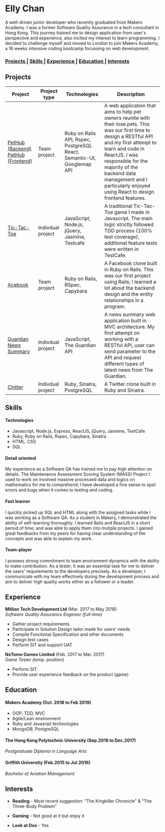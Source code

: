 # Elly Chan 

A well-driven junior developer who recently graduated from Makers Academy. I was a former Software Quality Assurance
in a tech consultant in Hong Kong. This journey trained me to design application from user's perspective and experience, also incited my interest to learn programming. I decided to challenge myself and moved to London to join Makers Academy, a 16 weeks intensive coding bootcamp focussing on web development. 

### [ Projects ](#projects) |  [ Skills ](#skills) |  [ Experience ](#experience) |  [ Education ](#education) | [ Interests ](#interests)

## Projects 

| Project | Project type | Technologies | Description | 
|---|---|---|---|
| [PetHub (Backend)](https://github.com/EllyChanx/PetHub-backend)<br />[PetHub (Frontend)](https://github.com/EllyChanx/PetHub-frontend)  | Team project | Ruby on Rails API, Rspec, PostgreSQL <br />React, Semantic-UI, <br />Googlemap API| A web application that aims to help pet owners reunite with their lose pets. This was our first time to design a RESTful API and my first attempt to learn and code in ReactJS. I was responsible for the majority of the backend data management and I particularly enjoyed using React to design frontend features. | 
| [Tic-Tac-Toe](https://github.com/EllyChanx/tic_tac_toe) | Indivdual project | JavaScript, Node.js, jQuery, Jasmine, Testcafe | A traditional Tic-Tac-Toe game I made in Javascript. The main logic strictly followed TDD process (100% test coverage), additional feature tests were written in TestCafe.| 
| [Acebook](https://github.com/EllyChanx/acebook-unicorns) | Team project | Ruby on Rails, RSpec, Capybara | A Facebook clone built in Ruby on Rails. This was our first project using Rails; I learned a lot about the backend design and the entity relationships in a program. |
| [Guardian News Summary](https://github.com/EllyChanx/news-summary-challenge) | Indivdual project | JavaScript, The Guardian API | A news summary web application built in MVC architecture. My first attempt on working with a RESTful API, user can send parameter to the API and request different types of latest news from The Guardian. |
| [Chitter](https://github.com/EllyChanx/chitter-challenge) | Indivdual project | Ruby, Sinatra, PostgreSQL | A Twitter clone built in Ruby and Sinatra. | 

## Skills 

#### Technologies

- Javascript, Node.js, Express, ReactJS, jQuery, Jasmine, TestCafe
- Ruby, Ruby on Rails, Rspec, Capybara, Sinatra
- HTML, CSS
- SQL

#### Detail oriented 

My experience as a Software QA has trained me to pay high attention on details. The Maintenance Assessment Scoring System (MASS) Project I used to work on involved massive processed data and logics on mathematics for me to comprehend; I have developed a fine sense to spot errors and bugs when it comes to testing and coding. 

#### Fast learner 

I quickly picked up SQL and HTML along with the assigned tasks while I was working as a Software QA. As a student in Makers, I demonstrated the ability of self-learning thoroughly. I learned Rails and ReactJS in a short period of time, and was able to apply them into mutiple projects. I gained great feedbacks from my peers for having clear understanding of the concepts and was able to explain my work. 

#### Team-player 

I possess strong commitment to team environment dynamics with the ability to make contribution. As a tester, it was an essential task for me to deliver the users' requirements to the developers precisely. As a developer, I communicate with my team effectively during the development process and aim to deliver high quality works either as a follower or a leader. 

## Experience 
**Million Tech Development Ltd** (Mar. 2017 to May 2018)     
*Software Quality Assurance Engineer (full-time)* 

- Gather project requirements 
- Participate in Solution Design tailor made for users' needs 
- Compile Functional Specification and other documents 
- Design test cases 
- Perform SIT and support UAT 

**NxTomo Games Limited** (Feb. 2017 to Mar. 2017)  
*Game Tester (temp. position)* 

- Perform SIT  
- Provide user experience feedback on the product (game) 

## Education 
#### Makers Academy (Oct. 2018 to Feb 2019) 
- OOP, TDD, MVC
- Agile/Lean environment
- Ruby and Javasript technologies
- MongoDB, PostgreSQL

#### The Hong Kong Polytechnic University (Sep.2016 to Dec.2017) 

*Postgraduate Diploma in Language Arts* 

#### Griffith University (Feb.2015 to Jul.2016) 

*Bachelor of Aviation Management* 

## Interests 

- **Reading** - Most recent suggestion: "The Kingkiller Chronicle" & "The Three-Body Problem" 

- **Gaming** - Not good at it but enjoy it 

- **Look at Dos** - Yes 
